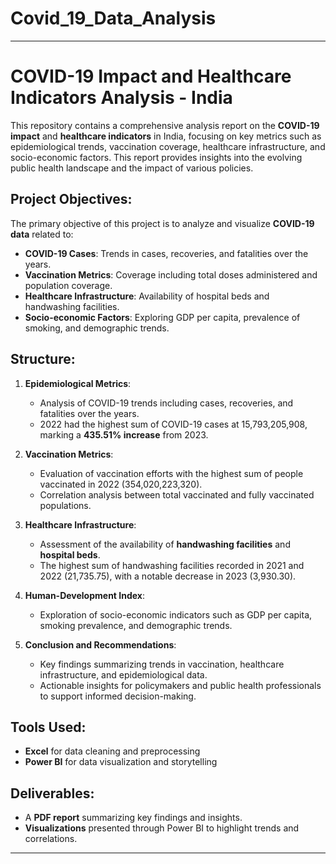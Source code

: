# Covid_19_Data_Analysis


---

# COVID-19 Impact and Healthcare Indicators Analysis - India

This repository contains a comprehensive analysis report on the **COVID-19 impact** and **healthcare indicators** in India, focusing on key metrics such as epidemiological trends, vaccination coverage, healthcare infrastructure, and socio-economic factors. This report provides insights into the evolving public health landscape and the impact of various policies.

## Project Objectives:
The primary objective of this project is to analyze and visualize **COVID-19 data** related to:
- **COVID-19 Cases**: Trends in cases, recoveries, and fatalities over the years.
- **Vaccination Metrics**: Coverage including total doses administered and population coverage.
- **Healthcare Infrastructure**: Availability of hospital beds and handwashing facilities.
- **Socio-economic Factors**: Exploring GDP per capita, prevalence of smoking, and demographic trends.

## Structure:
1. **Epidemiological Metrics**: 
   - Analysis of COVID-19 trends including cases, recoveries, and fatalities over the years.
   - 2022 had the highest sum of COVID-19 cases at 15,793,205,908, marking a **435.51% increase** from 2023.
   
2. **Vaccination Metrics**: 
   - Evaluation of vaccination efforts with the highest sum of people vaccinated in 2022 (354,020,223,320). 
   - Correlation analysis between total vaccinated and fully vaccinated populations.

3. **Healthcare Infrastructure**: 
   - Assessment of the availability of **handwashing facilities** and **hospital beds**.
   - The highest sum of handwashing facilities recorded in 2021 and 2022 (21,735.75), with a notable decrease in 2023 (3,930.30).

4. **Human-Development Index**: 
   - Exploration of socio-economic indicators such as GDP per capita, smoking prevalence, and demographic trends.

5. **Conclusion and Recommendations**:
   - Key findings summarizing trends in vaccination, healthcare infrastructure, and epidemiological data.
   - Actionable insights for policymakers and public health professionals to support informed decision-making.

## Tools Used:
- **Excel** for data cleaning and preprocessing
- **Power BI** for data visualization and storytelling

## Deliverables:
- A **PDF report** summarizing key findings and insights.
- **Visualizations** presented through Power BI to highlight trends and correlations.

---


